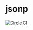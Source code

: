 # jsonp

[![Circle CI](https://circleci.com/gh/aita/jsonp/tree/master.svg?style=svg)](https://circleci.com/gh/aita/jsonp/tree/master)

